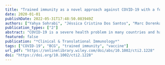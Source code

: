 ```yaml
---
title: "Trained immunity as a novel approach against COVID-19 with a focus on Bacillus Calmette–Guérin vaccine: mechanisms, challenges and perspectives"
date: 2020-01-01
publishDate: 2022-05-31T17:48:50.083949Z
authors: ["Yahya Sohrabi", "Jéssica Cristina Dos Santos", "Marc Dorenkamp", "Hannes Findeisen", "Rinesh Godfrey", "Mihai G. Netea", "Leo AB Joosten"]
publication_types: ["2"]
abstract: "COVID-19 is a severe health problem in many countries and has altered day-to-day life in the whole world. This infection is caused by the SARS-CoV-2 virus, and depending on age, sex and health status of the patient, it can present with variety of clinical symptoms such as mild infection, a very severe form or even asymptomatic course of the disease. Similarly to other viruses, innate immune response plays a vital role in protection against COVID-19. However, dysregulation of innate immunity could have a significant influence on the severity of the disease. Despite various efforts, there is no effective vaccine against the disease so far. Recent data have demonstrated that the Bacillus Calmette–Guérin (BCG) vaccine could reduce disease severity and the burden of several infectious diseases in addition to targeting its primary focus tuberculosis. There is growing evidence for the concept of beneficial non-specific boosting of immune responses by BCG or other microbial compounds termed trained immunity, which may protect against COVID-19. In this manuscript, we review data on how the development of innate immune memory due to microbial compounds specifically BCG can result in protection against SARS-CoV-2 infection. We also discuss possible mechanisms, challenges and perspectives of using innate immunity as an approach to reduce COVID-19 severity."
featured: false
publication: "*Clinical & Translational Immunology*"
tags: ["COVID-19", "BCG", "trained immunity", "vaccine"]
url_pdf: "https://onlinelibrary.wiley.com/doi/abs/10.1002/cti2.1228"
doi: "https://doi.org/10.1002/cti2.1228"
---
```


